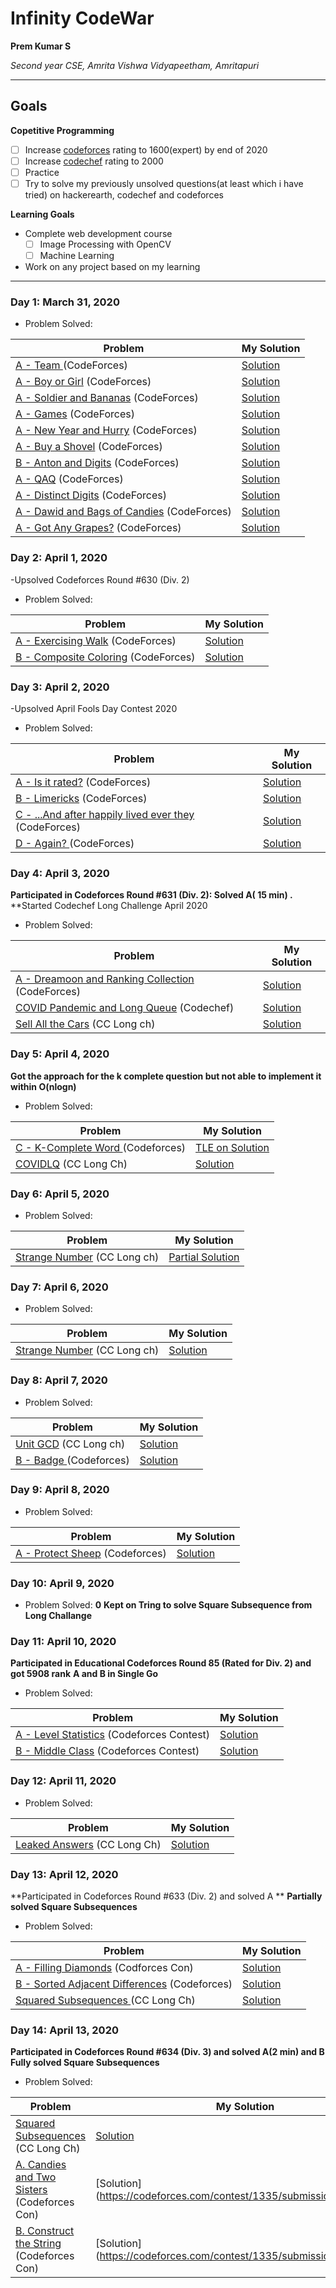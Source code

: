 # Infinity CodeWar

**Prem Kumar S**

*Second year CSE, Amrita Vishwa Vidyapeetham, Amritapuri*

---

## Goals

**Copetitive Programming**
- [ ] Increase [codeforces](https://codeforces.com/profile/M.A.D.T.I.T.A.N) rating to 1600(expert) by end of 2020
- [ ] Increase [codechef](https://www.codechef.com/users/prem5634) rating to 2000
- [ ] Practice 
- [ ] Try to solve my previously unsolved questions(at least which i have tried) on hackerearth, codechef and codeforces

**Learning Goals**

- Complete web development course
  - [ ] Image Processing with OpenCV
  - [ ] Machine Learning
  
 - Work on any project based on my learning

---
### Day 1: March 31, 2020

- Problem Solved:

|**Problem**| **My Solution**|
|-----------|----------------|
| [A - Team ](https://codeforces.com/contest/231/problem/A) (CodeForces) | [Solution](https://codeforces.com/contest/231/submission/74861498 )|
| [A - Boy or Girl](https://codeforces.com/contest/236/problem/A) (CodeForces) | [Solution]( https://codeforces.com/contest/236/submission/74861977)|
| [A - Soldier and Bananas](https://codeforces.com/contest/546/problem/A) (CodeForces) | [Solution](https://codeforces.com/contest/546/submission/74862360 )|
| [A - Games](https://codeforces.com/contest/268/problem/A) (CodeForces) | [Solution](https://codeforces.com/contest/268/submission/74863428 )|
| [A - New Year and Hurry](https://codeforces.com/contest/750/problem/A) (CodeForces) | [Solution](https://codeforces.com/contest/750/submission/74865378 )|
| [A - Buy a Shovel](https://codeforces.com/contest/732/problem/A) (CodeForces) | [Solution]( https://codeforces.com/contest/732/submission/74866627)|
| [B - Anton and Digits](https://codeforces.com/contest/734/problem/B) (CodeForces) | [Solution](https://codeforces.com/contest/734/submission/74868929 )|
| [A - QAQ](https://codeforces.com/contest/894/problem/A) (CodeForces) | [Solution](https://codeforces.com/contest/894/submission/74870873 )|
| [A - Distinct Digits](https://codeforces.com/contest/1228/problem/A) (CodeForces) | [Solution](https://codeforces.com/contest/1228/submission/74884110 )|
| [A - Dawid and Bags of Candies](https://codeforces.com/contest/1230/problem/A) (CodeForces) | [Solution](https://codeforces.com/contest/1230/submission/74898868 )|
| [A - Got Any Grapes?](https://codeforces.com/contest/1114/problem/A) (CodeForces) | [Solution](https://codeforces.com/contest/1114/submission/74899385 )|

### Day 2: April 1, 2020

-Upsolved Codeforces Round #630 (Div. 2)

- Problem Solved:

|**Problem**| **My Solution**|
|-----------|----------------|
| [A - Exercising Walk](https://codeforces.com/contest/1332/problem/A) (CodeForces) | [Solution](https://codeforces.com/contest/1332/submission/75068302 )|
| [B - Composite Coloring](https://codeforces.com/contest/1332/problem/B) (CodeForces) | [Solution](https://codeforces.com/contest/1332/submission/75078553 )|

### Day 3: April 2, 2020

-Upsolved April Fools Day Contest 2020

- Problem Solved:

|**Problem**| **My Solution**|
|-----------|----------------|
| [A - Is it rated?](https://codeforces.com/contest/1331/problem/A) (CodeForces) | [Solution](https://codeforces.com/contest/1331/submission/75179805 )|
| [B - Limericks](https://codeforces.com/contest/1331/problem/B) (CodeForces) | [Solution](https://codeforces.com/contest/1331/submission/75180219 )|
| [C - ...And after happily lived ever they](https://codeforces.com/contest/1331/problem/C) (CodeForces) | [Solution](https://codeforces.com/contest/1331/submission/75182190 )|
| [D - Again?	](https://codeforces.com/contest/1331/problem/D) (CodeForces) | [Solution](https://codeforces.com/contest/1331/submission/75179999 )|

### Day 4: April 3, 2020

**Participated in Codeforces Round #631 (Div. 2):
  Solved A( 15 min) .**
**Started Codechef Long Challenge April 2020
- Problem Solved:

|**Problem**| **My Solution**|
|-----------|----------------|
| [A - Dreamoon and Ranking Collection](https://codeforces.com/contest/1330/problem/A) (CodeForces) | [Solution]( https://codeforces.com/contest/1330/submission/75364369)|
| [COVID Pandemic and Long Queue](https://www.codechef.com/APRIL20B/problems/COVIDLQ) (Codechef) | [Solution](https://www.codechef.com/viewsolution/31133882 )|
| [Sell All the Cars](https://www.codechef.com/APRIL20B/problems/CARSELL) (CC Long ch) | [Solution]( https://www.codechef.com/viewsolution/31123743)|

### Day 5: April 4, 2020

**Got the approach for the k complete question but not able to implement it within O(nlogn)**

- Problem Solved:

|**Problem**| **My Solution**|
|-----------|----------------|
| [C - K-Complete Word ](https://codeforces.com/contest/1332/problem/C) (Codeforces) | [TLE on Solution](https://codeforces.com/contest/1332/submission/75441169)|
| [COVIDLQ](https://www.codechef.com/APRIL20B/problems/COVIDLQ) (CC Long Ch) | [Solution](https://www.codechef.com/viewsolution/31133882)|

### Day 6: April 5, 2020

- Problem Solved:

|**Problem**| **My Solution**|
|-----------|----------------|
| [Strange Number](https://www.codechef.com/APRIL20B/problems/STRNO) (CC Long ch) | [Partial Solution](https://www.codechef.com/viewsolution/31283944)|

### Day 7: April 6, 2020

- Problem Solved:

|**Problem**| **My Solution**|
|-----------|----------------|
| [Strange Number](https://www.codechef.com/APRIL20B/problems/STRNO) (CC Long ch) | [Solution](https://www.codechef.com/viewsolution/31283944)|

### Day 8: April 7, 2020

- Problem Solved:

|**Problem**| **My Solution**|
|-----------|----------------|
| [Unit GCD](https://www.codechef.com/APRIL20B/problems/UNITGCD) (CC Long ch) | [Solution](https://www.codechef.com/viewsolution/31379996)|
| [B - Badge	](https://codeforces.com/contest/1020/problem/B) (Codeforces) | [Solution](https://codeforces.com/contest/1020/submission/75772776)|


### Day 9: April 8, 2020

- Problem Solved:

|**Problem**| **My Solution**|
|-----------|----------------|
| [A - Protect Sheep](https://codeforces.com/contest/948/problem/A) (Codeforces) | [Solution](https://codeforces.com/contest/948/submission/75780581)|
### Day 10: April 9, 2020

- Problem Solved: **0**
  **Kept on Tring to solve Square Subsequence from Long Challange**

### Day 11: April 10, 2020

**Participated in Educational Codeforces Round 85 (Rated for Div. 2) and got 5908 rank**
**A and B in Single Go**
- Problem Solved:

|**Problem**| **My Solution**|
|-----------|----------------|
| [A - Level Statistics](https://codeforces.com/contest/1334/problem/A) (Codeforces Contest) | [Solution](https://codeforces.com/contest/1334/submission/76110946)|
| [B - Middle Class](https://codeforces.com/contest/1334/problem/B) (Codeforces Contest) | [Solution](https://codeforces.com/contest/1334/submission/76132388)|


### Day 12: April 11, 2020

- Problem Solved:

|**Problem**| **My Solution**|
|-----------|----------------|
| [Leaked Answers](https://www.codechef.com/APRIL20B/problems/ANSLEAK) (CC Long Ch) | [Solution](https://www.codechef.com/viewsolution/31716312)|


### Day 13: April 12, 2020

**Participated in Codeforces Round #633 (Div. 2) and solved A **
**Partially solved Square Subsequences**
- Problem Solved:

|**Problem**| **My Solution**|
|-----------|----------------|
| [A - Filling Diamonds](https://codeforces.com/contest/1339/problem/A) (Codforces Con) | [Solution](https://codeforces.com/contest/1339/submission/76360757) |
| [B - Sorted Adjacent Differences](https://codeforces.com/contest/1339/problem/B) (Codeforces) | [Solution](https://codeforces.com/contest/1339/submission/76410775) |
| [Squared Subsequences ](https://www.codechef.com/APRIL20B/problems/SQRDSUB/) (CC Long Ch) | [Solution](https://www.codechef.com/viewsolution/31766592) |


### Day 14: April 13, 2020

**Participated in Codeforces Round #634 (Div. 3) and solved A(2 min) and B**
**Fully solved Square Subsequences**
- Problem Solved:

|**Problem**| **My Solution**|
|-----------|----------------|
| [Squared Subsequences ](https://www.codechef.com/APRIL20B/problems/SQRDSUB/) (CC Long Ch) | [Solution](https://www.codechef.com/viewsolution/31830467) |
| [A. Candies and Two Sisters](https://codeforces.com/contest/1335/problem/A) (Codeforces Con) | [Solution] (https://codeforces.com/contest/1335/submission/76503190) |
| [B. Construct the String](https://codeforces.com/contest/1335/problem/B) (Codeforces Con) | [Solution] (https://codeforces.com/contest/1335/submission/76532023) |
